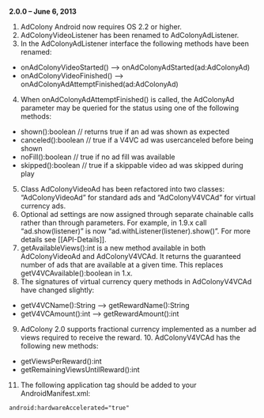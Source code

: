 **2.0.0 – June 6, 2013**<br>
1. AdColony Android now requires OS 2.2 or higher.<br>
2. AdColonyVideoListener has been renamed to AdColonyAdListener.
3. In the AdColonyAdListener interface the following methods have been renamed:
  * onAdColonyVideoStarted() --­> onAdColonyAdStarted(ad:AdColonyAd)
  * onAdColonyVideoFinished() ­--> onAdColonyAdAttemptFinished(ad:AdColonyAd)

4. When onAdColonyAdAttemptFinished() is called, the AdColonyAd parameter may be
queried for the status using one of the following methods:
  * shown():boolean // returns true if an ad was shown as expected 
  * canceled():boolean // true if a V4VC ad was user­canceled before being shown 
  * noFill():boolean // true if no ad fill was available
  * skipped():boolean // true if a skippable video ad was skipped during play

5. Class AdColonyVideoAd has been refactored into two classes: “AdColonyVideoAd” for
standard ads and “AdColonyV4VCAd” for virtual currency ads.
6. Optional ad settings are now assigned through separate chainable calls rather than
through parameters. For example, in 1.9.x call “ad.show(listener)” is now “ad.withListener(listener).show()”. For more details see [[API-Details]].
7. getAvailableViews():int is a new method available in both AdColonyVideoAd and
AdColonyV4VCAd. It returns the guaranteed number of ads that are available at a given
time. This replaces getV4VCAvailable():boolean in 1.x.
8. The signatures of virtual currency query methods in AdColonyV4VCAd have changed
slightly:
  * getV4VCName():String --­> getRewardName():String 
  * getV4VCAmount():int ­--> getRewardAmount():int

9. AdColony 2.0 supports fractional currency implemented as a number ad views required to receive the reward. 10. AdColonyV4VCAd has the following new methods:
  * getViewsPerReward():int
  * getRemainingViewsUntilReward():int

11. The following application tag should be added to your AndroidManifest.xml:
```xml
android:hardwareAccelerated="true"
```